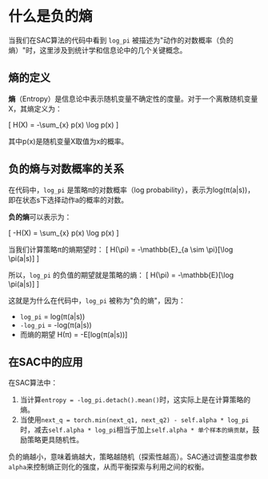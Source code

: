 # 什么是负的熵

当我们在SAC算法的代码中看到 `log_pi` 被描述为"动作的对数概率（负的熵）"时，这里涉及到统计学和信息论中的几个关键概念。

## 熵的定义

**熵**（Entropy）是信息论中表示随机变量不确定性的度量。对于一个离散随机变量X，其熵定义为：

\[ H(X) = -\sum_{x} p(x) \log p(x) \]

其中p(x)是随机变量X取值为x的概率。

## 负的熵与对数概率的关系

在代码中，`log_pi` 是策略π的对数概率（log probability），表示为log(π(a|s))，即在状态s下选择动作a的概率的对数。

**负的熵**可以表示为：

\[ -H(X) = \sum_{x} p(x) \log p(x) \]

当我们计算策略π的熵期望时：
\[ H(\pi) = -\mathbb{E}_{a \sim \pi}[\log \pi(a|s)] \]

所以，`log_pi` 的负值的期望就是策略的熵：
\[ H(\pi) = -\mathbb{E}[\log \pi(a|s)] \]

这就是为什么在代码中，`log_pi` 被称为"负的熵"，因为：
- `log_pi` = log(π(a|s))
- `-log_pi` = -log(π(a|s))
- 而熵的期望 H(π) = -E[log(π(a|s))]

## 在SAC中的应用

在SAC算法中：
1. 当计算`entropy = -log_pi.detach().mean()`时，这实际上是在计算策略的熵。
2. 当使用`next_q = torch.min(next_q1, next_q2) - self.alpha * log_pi`时，减去`self.alpha * log_pi`相当于加上`self.alpha * 单个样本的熵贡献`，鼓励策略更具随机性。

负的熵越小，意味着熵越大，策略越随机（探索性越高）。SAC通过调整温度参数`alpha`来控制熵正则化的强度，从而平衡探索与利用之间的权衡。